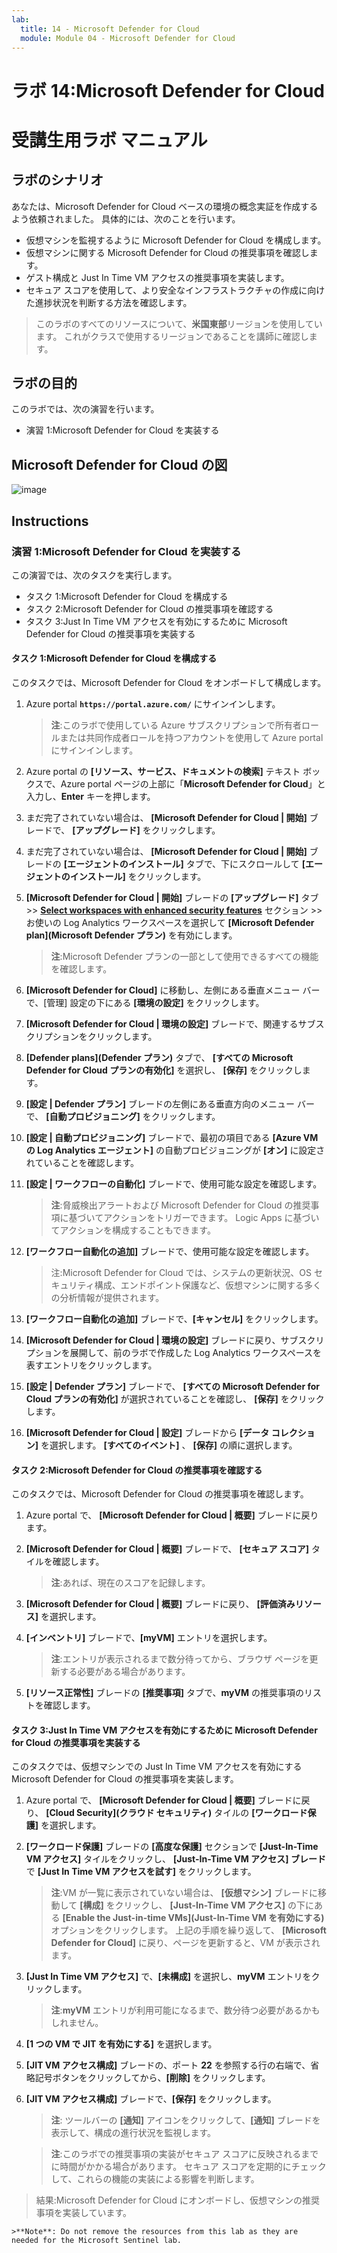 ```yaml
---
lab:
  title: 14 - Microsoft Defender for Cloud
  module: Module 04 - Microsoft Defender for Cloud
---
```


# <a name="lab-14-microsoft-defender-for-cloud"></a>ラボ 14:Microsoft Defender for Cloud
# <a name="student-lab-manual"></a>受講生用ラボ マニュアル

## <a name="lab-scenario"></a>ラボのシナリオ

あなたは、Microsoft Defender for Cloud ベースの環境の概念実証を作成するよう依頼されました。 具体的には、次のことを行います。

- 仮想マシンを監視するように Microsoft Defender for Cloud を構成します。
- 仮想マシンに関する Microsoft Defender for Cloud の推奨事項を確認します。
- ゲスト構成と Just In Time VM アクセスの推奨事項を実装します。 
- セキュア スコアを使用して、より安全なインフラストラクチャの作成に向けた進捗状況を判断する方法を確認します。

> このラボのすべてのリソースについて、**米国東部**リージョンを使用しています。 これがクラスで使用するリージョンであることを講師に確認します。 

## <a name="lab-objectives"></a>ラボの目的

このラボでは、次の演習を行います。

- 演習 1:Microsoft Defender for Cloud を実装する

## <a name="microsoft-defender-for-cloud-diagram"></a>Microsoft Defender for Cloud の図

![image](https://user-images.githubusercontent.com/91347931/157537800-94a64b6e-026c-41b2-970e-f8554ce1e0ab.png)

## <a name="instructions"></a>Instructions

### <a name="exercise-1-implement-microsoft-defender-for-cloud"></a>演習 1:Microsoft Defender for Cloud を実装する

この演習では、次のタスクを実行します。

- タスク 1:Microsoft Defender for Cloud を構成する
- タスク 2:Microsoft Defender for Cloud の推奨事項を確認する
- タスク 3:Just In Time VM アクセスを有効にするために Microsoft Defender for Cloud の推奨事項を実装する

#### <a name="task-1-configure-microsoft-defender-for-cloud"></a>タスク 1:Microsoft Defender for Cloud を構成する

このタスクでは、Microsoft Defender for Cloud をオンボードして構成します。

1. Azure portal **`https://portal.azure.com/`** にサインインします。

    >**注**:このラボで使用している Azure サブスクリプションで所有者ロールまたは共同作成者ロールを持つアカウントを使用して Azure portal にサインインします。

2. Azure portal の **[リソース、サービス、ドキュメントの検索]** テキスト ボックスで、Azure portal ページの上部に「**Microsoft Defender for Cloud**」と入力し、**Enter** キーを押します。

3. まだ完了されていない場合は、 **[Microsoft Defender for Cloud \| 開始]** ブレードで、 **[アップグレード]** をクリックします。
     
4. まだ完了されていない場合は、 **[Microsoft Defender for Cloud \| 開始]** ブレードの **[エージェントのインストール]** タブで、下にスクロールして **[エージェントのインストール]** をクリックします。

5. **[Microsoft Defender for Cloud \| 開始]** ブレードの **[アップグレード]** タブ >> **[Select workspaces with enhanced security features](強化されたセキュリティ機能を含むワークスペースの選択)** セクション >> お使いの Log Analytics ワークスペースを選択して **[Microsoft Defender plan](Microsoft Defender プラン)** を有効にします。 

    >**注**:Microsoft Defender プランの一部として使用できるすべての機能を確認します。 

6. **[Microsoft Defender for Cloud]** に移動し、左側にある垂直メニュー バーで、[管理] 設定の下にある **[環境の設定]** をクリックします。

7. **[Microsoft Defender for Cloud \| 環境の設定]** ブレードで、関連するサブスクリプションをクリックします。 

8. **[Defender plans](Defender プラン)** タブで、 **[すべての Microsoft Defender for Cloud プランの有効化]** を選択し、 **[保存]** をクリックします。

9. **[設定 \| Defender プラン]** ブレードの左側にある垂直方向のメニュー バーで、 **[自動プロビジョニング]** をクリックします。 

10. **[設定 \| 自動プロビジョニング]** ブレードで、最初の項目である **[Azure VM の Log Analytics エージェント]** の自動プロビジョニングが **[オン]** に設定されていることを確認します。

11. **[設定 \| ワークフローの自動化]** ブレードで、使用可能な設定を確認します。 

    >**注**:脅威検出アラートおよび Microsoft Defender for Cloud の推奨事項に基づいてアクションをトリガーできます。 Logic Apps に基づいてアクションを構成することもできます。 
    
12. **[ワークフロー自動化の追加]** ブレードで、使用可能な設定を確認します。

    >注:Microsoft Defender for Cloud では、システムの更新状況、OS セキュリティ構成、エンドポイント保護など、仮想マシンに関する多くの分析情報が提供されます。

13. **[ワークフロー自動化の追加]** ブレードで、**[キャンセル]** をクリックします。

14. **[Microsoft Defender for Cloud \| 環境の設定]** ブレードに戻り、サブスクリプションを展開して、前のラボで作成した Log Analytics ワークスペースを表すエントリをクリックします。

15. **[設定 \| Defender プラン]** ブレードで、 **[すべての Microsoft Defender for Cloud プランの有効化]** が選択されていることを確認し、 **[保存]** をクリックします。

16. **[Microsoft Defender for Cloud \| 設定]** ブレードから **[データ コレクション]** を選択します。 **[すべてのイベント]** 、 **[保存]** の順に選択します。


#### <a name="task-2-review-the-microsoft-defender-for-cloud-recommendation"></a>タスク 2:Microsoft Defender for Cloud の推奨事項を確認する

このタスクでは、Microsoft Defender for Cloud の推奨事項を確認します。 

1. Azure portal で、 **[Microsoft Defender for Cloud \| 概要]** ブレードに戻ります。 

2. **[Microsoft Defender for Cloud \| 概要]** ブレードで、 **[セキュア スコア]** タイルを確認します。

    >**注**:あれば、現在のスコアを記録します。

3. **[Microsoft Defender for Cloud \| 概要]** ブレードに戻り、 **[評価済みリソース]** を選択します。

4. **[インベントリ]** ブレードで、**[myVM]** エントリを選択します。

    >**注**:エントリが表示されるまで数分待ってから、ブラウザ ページを更新する必要がある場合があります。
    
5. **[リソース正常性]** ブレードの **[推奨事項]** タブで、**myVM** の推奨事項のリストを確認します。


#### <a name="task-3-implement-the-microsoft-defender-for-cloud-recommendation-to-enable-just-in-time-vm-access"></a>タスク 3:Just In Time VM アクセスを有効にするために Microsoft Defender for Cloud の推奨事項を実装する

このタスクでは、仮想マシンでの Just In Time VM アクセスを有効にする Microsoft Defender for Cloud の推奨事項を実装します。 

1. Azure portal で、 **[Microsoft Defender for Cloud \| 概要]** ブレードに戻り、 **[Cloud Security](クラウド セキュリティ)** タイルの **[ワークロード保護]** を選択します。

2. **[ワークロード保護]** ブレードの **[高度な保護]** セクションで **[Just-In-Time VM アクセス]** タイルをクリックし、 **[Just-In-Time VM アクセス] ブレード**で **[Just In Time VM アクセスを試す]** をクリックします。

    >**注**:VM が一覧に表示されていない場合は、 **[仮想マシン]** ブレードに移動して **[構成]** をクリックし、 **[Just-In-Time VM アクセス]** の下にある **[Enable the Just-in-time VMs](Just-In-Time VM を有効にする)** オプションをクリックします。 上記の手順を繰り返して、 **[Microsoft Defender for Cloud]** に戻り、ページを更新すると、VM が表示されます。

3. **[Just In Time VM アクセス]** で、**[未構成]** を選択し、**myVM** エントリをクリックします。

    >**注**:**myVM** エントリが利用可能になるまで、数分待つ必要があるかもしれません。

4. **[1 つの VM で JIT を有効にする]** を選択します。

5. **[JIT VM アクセス構成]** ブレードの、ポート **22** を参照する行の右端で、省略記号ボタンをクリックしてから、**[削除]** をクリックします。

6. **[JIT VM アクセス構成]** ブレードで、**[保存]** をクリックします。

    >**注**: ツールバーの **[通知]** アイコンをクリックして、**[通知]** ブレードを表示して、構成の進行状況を監視します。 

    >**注**:このラボでの推奨事項の実装がセキュア スコアに反映されるまでに時間がかかる場合があります。 セキュア スコアを定期的にチェックして、これらの機能の実装による影響を判断します。 

> 結果:Microsoft Defender for Cloud にオンボードし、仮想マシンの推奨事項を実装しています。 

    >**Note**: Do not remove the resources from this lab as they are needed for the Microsoft Sentinel lab.
